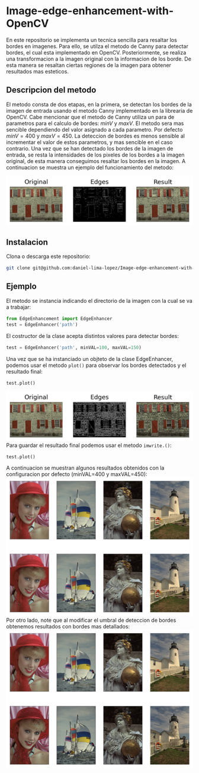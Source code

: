 # Image-edge-enhancement-with-OpenCV
En este repositorio se implementa un tecnica sencilla para resaltar los bordes en imagenes. Para ello, se utilza el metodo de Canny para detectar bordes, el cual esta implementado en OpenCV. Posteriormente, se realiza una transformacion a la imagen original con la informacion de los borde. De esta manera se resaltan ciertas regiones de la imagen para obtener resultados mas esteticos.

## Descripcion del metodo
El metodo consta de dos etapas, en la primera, se detectan los bordes de la imagen de entrada usando el metodo Canny implementado en la librearia de OpenCV. Cabe mencionar que el metodo de Canny utiliza un para de parametros para el calculo de bordes: $minV$ y $maxV$. El metodo sera mas sencible dependiendo del valor asignado a cada parametro. Por defecto $minV=400$ y $maxV=450$. La deteccion de bordes es menos sensible al incrementar el valor de estos parametros, y mas sencible en el caso contrario. Una vez que se han detectado los bordes de la imagen de entrada, se resta la intensidades de los pixeles de los bordes a la imagen original, de esta manera conseguimos resaltar los bordes en la imagen. A continuacion se muestra un ejemplo del funcionamiento del metodo:

![alt](imgs/plot_ejemplo1.png)

## Instalacion
Clona o descarga este repositorio:
```bash
git clone git@github.com:daniel-lima-lopez/Image-edge-enhancement-with-OpenCV.git
```

## Ejemplo
El metodo se instancia indicando el directorio de la imagen con la cual se va a trabajar:
```python
from EdgeEnhancement import EdgeEnhancer
test = EdgeEnhancer('path')
```
El costructor de la clase acepta distintos valores para detectar bordes:
```python
test = EdgeEnhancer('path', minVAL=100, maxVAL=150)
```
Una vez que se ha instanciado un objteto de la clase EdgeEnhancer, podemos usar el metodo ``plot()`` para observar los bordes detectados y el resultado final:
```
test.plot()
```
![alt](imgs/plot_ejemplo2.png)
Para guardar el resultado final podemos usar el metodo ```imwrite.()```:
```
test.plot()
```
A continuacion se muestran algunos resultados obtenidos con la configuracion por defecto (minVAL=400 y maxVAL=450):
![alt](imgs/vs_normal.png)
Por otro lado, note que al modificar el umbral de deteccion de bordes obtenemos resultados con bordes mas detallados:
![alt](imgs/vs_v2.png)


